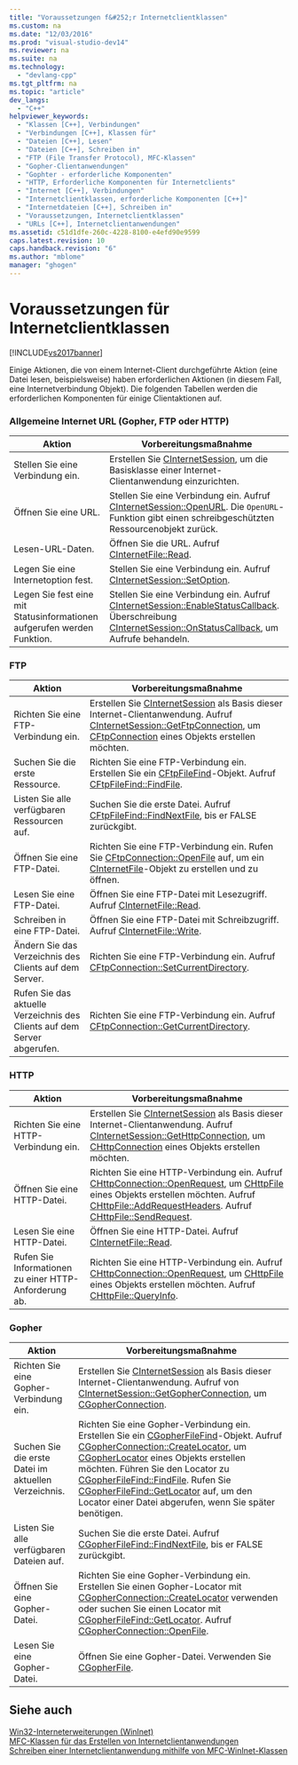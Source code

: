 ```yaml
---
title: "Voraussetzungen f&#252;r Internetclientklassen"
ms.custom: na
ms.date: "12/03/2016"
ms.prod: "visual-studio-dev14"
ms.reviewer: na
ms.suite: na
ms.technology: 
  - "devlang-cpp"
ms.tgt_pltfrm: na
ms.topic: "article"
dev_langs: 
  - "C++"
helpviewer_keywords: 
  - "Klassen [C++], Verbindungen"
  - "Verbindungen [C++], Klassen für"
  - "Dateien [C++], Lesen"
  - "Dateien [C++], Schreiben in"
  - "FTP (File Transfer Protocol), MFC-Klassen"
  - "Gopher-Clientanwendungen"
  - "Gophter - erforderliche Komponenten"
  - "HTTP, Erforderliche Komponenten für Internetclients"
  - "Internet [C++], Verbindungen"
  - "Internetclientklassen, erforderliche Komponenten [C++]"
  - "Internetdateien [C++], Schreiben in"
  - "Voraussetzungen, Internetclientklassen"
  - "URLs [C++], Internetclientanwendungen"
ms.assetid: c51d1dfe-260c-4228-8100-e4efd90e9599
caps.latest.revision: 10
caps.handback.revision: "6"
ms.author: "mblome"
manager: "ghogen"
---
```

# Voraussetzungen f&#252;r Internetclientklassen
[!INCLUDE[vs2017banner](../assembler/inline/includes/vs2017banner.md)]

Einige Aktionen, die von einem Internet\-Client durchgeführte Aktion \(eine Datei lesen, beispielsweise\) haben erforderlichen Aktionen \(in diesem Fall, eine Internetverbindung Objekt\).  Die folgenden Tabellen werden die erforderlichen Komponenten für einige Clientaktionen auf.  
  
### Allgemeine Internet URL \(Gopher, FTP oder HTTP\)  
  
|Aktion|Vorbereitungsmaßnahme|  
|------------|---------------------------|  
|Stellen Sie eine Verbindung ein.|Erstellen Sie [CInternetSession](../mfc/reference/cinternetsession-class.md), um die Basisklasse einer Internet\-Clientanwendung einzurichten.|  
|Öffnen Sie eine URL.|Stellen Sie eine Verbindung ein.  Aufruf [CInternetSession::OpenURL](../Topic/CInternetSession::OpenURL.md).  Die `OpenURL`\-Funktion gibt einen schreibgeschützten Ressourcenobjekt zurück.|  
|Lesen\-URL\-Daten.|Öffnen Sie die URL.  Aufruf [CInternetFile::Read](../Topic/CInternetFile::Read.md).|  
|Legen Sie eine Internetoption fest.|Stellen Sie eine Verbindung ein.  Aufruf [CInternetSession::SetOption](../Topic/CInternetSession::SetOption.md).|  
|Legen Sie fest eine mit Statusinformationen aufgerufen werden Funktion.|Stellen Sie eine Verbindung ein.  Aufruf [CInternetSession::EnableStatusCallback](../Topic/CInternetSession::EnableStatusCallback.md).  Überschreibung [CInternetSession::OnStatusCallback](../Topic/CInternetSession::OnStatusCallback.md), um Aufrufe behandeln.|  
  
### FTP  
  
|Aktion|Vorbereitungsmaßnahme|  
|------------|---------------------------|  
|Richten Sie eine FTP\-Verbindung ein.|Erstellen Sie [CInternetSession](../mfc/reference/cinternetsession-class.md) als Basis dieser Internet\-Clientanwendung.  Aufruf [CInternetSession::GetFtpConnection](../Topic/CInternetSession::GetFtpConnection.md), um [CFtpConnection](../mfc/reference/cftpconnection-class.md) eines Objekts erstellen möchten.|  
|Suchen Sie die erste Ressource.|Richten Sie eine FTP\-Verbindung ein.  Erstellen Sie ein [CFtpFileFind](../mfc/reference/cftpfilefind-class.md)\-Objekt.  Aufruf [CFtpFileFind::FindFile](../Topic/CFtpFileFind::FindFile.md).|  
|Listen Sie alle verfügbaren Ressourcen auf.|Suchen Sie die erste Datei.  Aufruf [CFtpFileFind::FindNextFile](../Topic/CFtpFileFind::FindNextFile.md), bis er FALSE zurückgibt.|  
|Öffnen Sie eine FTP\-Datei.|Richten Sie eine FTP\-Verbindung ein.  Rufen Sie [CFtpConnection::OpenFile](../Topic/CFtpConnection::OpenFile.md) auf, um ein [CInternetFile](../mfc/reference/cinternetfile-class.md)\-Objekt zu erstellen und zu öffnen.|  
|Lesen Sie eine FTP\-Datei.|Öffnen Sie eine FTP\-Datei mit Lesezugriff.  Aufruf [CInternetFile::Read](../Topic/CInternetFile::Read.md).|  
|Schreiben in eine FTP\-Datei.|Öffnen Sie eine FTP\-Datei mit Schreibzugriff.  Aufruf [CInternetFile::Write](../Topic/CInternetFile::Write.md).|  
|Ändern Sie das Verzeichnis des Clients auf dem Server.|Richten Sie eine FTP\-Verbindung ein.  Aufruf [CFtpConnection::SetCurrentDirectory](../Topic/CFtpConnection::SetCurrentDirectory.md).|  
|Rufen Sie das aktuelle Verzeichnis des Clients auf dem Server abgerufen.|Richten Sie eine FTP\-Verbindung ein.  Aufruf [CFtpConnection::GetCurrentDirectory](../Topic/CFtpConnection::GetCurrentDirectory.md).|  
  
### HTTP  
  
|Aktion|Vorbereitungsmaßnahme|  
|------------|---------------------------|  
|Richten Sie eine HTTP\-Verbindung ein.|Erstellen Sie [CInternetSession](../mfc/reference/cinternetsession-class.md) als Basis dieser Internet\-Clientanwendung.  Aufruf [CInternetSession::GetHttpConnection](../Topic/CInternetSession::GetHttpConnection.md), um [CHttpConnection](../mfc/reference/chttpconnection-class.md) eines Objekts erstellen möchten.|  
|Öffnen Sie eine HTTP\-Datei.|Richten Sie eine HTTP\-Verbindung ein.  Aufruf [CHttpConnection::OpenRequest](../Topic/CHttpConnection::OpenRequest.md), um [CHttpFile](../mfc/reference/chttpfile-class.md) eines Objekts erstellen möchten.  Aufruf [CHttpFile::AddRequestHeaders](../Topic/CHttpFile::AddRequestHeaders.md).  Aufruf [CHttpFile::SendRequest](../Topic/CHttpFile::SendRequest.md).|  
|Lesen Sie eine HTTP\-Datei.|Öffnen Sie eine HTTP\-Datei.  Aufruf [CInternetFile::Read](../Topic/CInternetFile::Read.md).|  
|Rufen Sie Informationen zu einer HTTP\-Anforderung ab.|Richten Sie eine HTTP\-Verbindung ein.  Aufruf [CHttpConnection::OpenRequest](../Topic/CHttpConnection::OpenRequest.md), um [CHttpFile](../mfc/reference/chttpfile-class.md) eines Objekts erstellen möchten.  Aufruf [CHttpFile::QueryInfo](../Topic/CHttpFile::QueryInfo.md).|  
  
### Gopher  
  
|Aktion|Vorbereitungsmaßnahme|  
|------------|---------------------------|  
|Richten Sie eine Gopher\-Verbindung ein.|Erstellen Sie [CInternetSession](../mfc/reference/cinternetsession-class.md) als Basis dieser Internet\-Clientanwendung.  Aufruf von [CInternetSession::GetGopherConnection](../Topic/CInternetSession::GetGopherConnection.md), um [CGopherConnection](../mfc/reference/cgopherconnection-class.md).|  
|Suchen Sie die erste Datei im aktuellen Verzeichnis.|Richten Sie eine Gopher\-Verbindung ein.  Erstellen Sie ein [CGopherFileFind](../mfc/reference/cgopherfilefind-class.md)\-Objekt.  Aufruf [CGopherConnection::CreateLocator](../Topic/CGopherConnection::CreateLocator.md), um [CGopherLocator](../mfc/reference/cgopherlocator-class.md) eines Objekts erstellen möchten.  Führen Sie den Locator zu [CGopherFileFind::FindFile](../Topic/CGopherFileFind::FindFile.md).  Rufen Sie [CGopherFileFind::GetLocator](../Topic/CGopherFileFind::GetLocator.md) auf, um den Locator einer Datei abgerufen, wenn Sie später benötigen.|  
|Listen Sie alle verfügbaren Dateien auf.|Suchen Sie die erste Datei.  Aufruf [CGopherFileFind::FindNextFile](../Topic/CGopherFileFind::FindNextFile.md), bis er FALSE zurückgibt.|  
|Öffnen Sie eine Gopher\-Datei.|Richten Sie eine Gopher\-Verbindung ein.  Erstellen Sie einen Gopher\-Locator mit [CGopherConnection::CreateLocator](../Topic/CGopherConnection::CreateLocator.md) verwenden oder suchen Sie einen Locator mit [CGopherFileFind::GetLocator](../Topic/CGopherFileFind::GetLocator.md).  Aufruf [CGopherConnection::OpenFile](../Topic/CGopherConnection::OpenFile.md).|  
|Lesen Sie eine Gopher\-Datei.|Öffnen Sie eine Gopher\-Datei.  Verwenden Sie [CGopherFile](../mfc/reference/cgopherfile-class.md).|  
  
## Siehe auch  
 [Win32\-Interneterweiterungen \(WinInet\)](../mfc/win32-internet-extensions-wininet.md)   
 [MFC\-Klassen für das Erstellen von Internetclientanwendungen](../mfc/mfc-classes-for-creating-internet-client-applications.md)   
 [Schreiben einer Internetclientanwendung mithilfe von MFC\-WinInet\-Klassen](../mfc/writing-an-internet-client-application-using-mfc-wininet-classes.md)